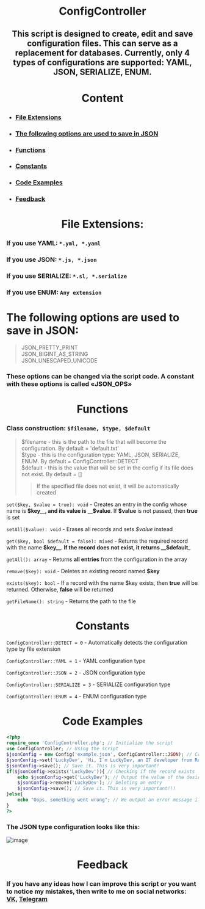 <h1 align='center'>ConfigController</h1>

<h2 align='center'>This script is designed to create, edit and save configuration files. This can serve as a replacement for databases. Currently, only 4 types of configurations are supported: YAML, JSON, SERIALIZE, ENUM.</h2>
<h1 align='center'>Content</h1>

- <h3><a href='#file-extensions'>File Extensions</a></h3>
- <h3><a href='#the-following-options-are-used-to-save-in-json'>The following options are used to save in JSON</a></h3>
- <h3><a href='#functions'>Functions</a></h3>
- <h3><a href='#constants'>Constants</a></h3>
- <h3><a href='#code-examples'>Code Examples</a></h3>
- <h3><a href='#feedback'>Feedback</a></h3>

<h1 align='center'>File Extensions:</h1>

### If you use YAML: `*.yml, *.yaml`
### If you use JSON: `*.js, *.json`
### If you use SERIALIZE: `*.sl, *.serialize`
### If you use ENUM: `Any extension`

<h1>The following options are used to save in JSON:</h3>

> JSON_PRETTY_PRINT<br>
JSON_BIGINT_AS_STRING<br>
JSON_UNESCAPED_UNICODE
### These options can be changed via the script code. A constant with these options is called «JSON_OPS»

<h1 align='center'>Functions</h1>

### Class construction: `$filename, $type, $default`

> $filename - this is the path to the file that will become the configuration. By default = 'default.txt'<br>
$type - this is the configuration type: YAML, JSON, SERIALIZE, ENUM. By default = ConfigController::DETECT<br>
$default - this is the value that will be set in the config if its file does not exist. By default = []<br>
>> If the specified file does not exist, it will be automatically created


`set($key, $value = true): void` - Creates an entry in the config whose name is __$key__, and its value is __$value__. If __$value__ is not passed, then __true__ is set

`setAll($value): void` - Erases all records and sets _$value_ instead

`get($key, bool $default = false): mixed` - Returns the required record with the name __$key__. If the record does not exist, it returns __$default___

`getAll(): array` - Returns __all entries__ from the configuration in the array

`remove($key): void` - Deletes an existing record named __$key__

`exists($key): bool` - If a record with the name $key exists, then __true__ will be returned. Otherwise, __false__ will be returned

`getFileName(): string` - Returns the path to the file

<h1 align='center'>Constants</h1>

`ConfigController::DETECT = 0` - Automatically detects the configuration type by file extension

`ConfigController::YAML = 1` - YAML configuration type

`ConfigController::JSON = 2` - JSON configuration type

`ConfigController::SERIALIZE = 3` - SERIALIZE configuration type

`ConfigController::ENUM = 4` - ENUM configuration type

<h1 align='center'>Code Examples</h1>

```php
<?php
require_once 'ConfigController.php'; // Initialize the script
use ConfigController; // Using the script
$jsonConfig = new Config('example.json', ConfigController::JSON); // Creating a configuration file with the JSON type
$jsonConfig->set('LuckyDev', 'Hi, I`m LuckyDev, an IT developer from Russia'); // We write down the value we need
$jsonConfig->save(); // Save it. This is very important!
if($jsonConfig->exists('LuckyDev')){ // Checking if the record exists
    echo $jsonConfig->get('LuckyDev'); // Output the value of the desired record
    $jsonConfig->remove('LuckyDev'); // Deleting an entry
    $jsonConfig->save(); // Save it. This is very important!!!
}else{
    echo "Oops, something went wrong"; // We output an error message if the record is not found
}
?>
```
### The JSON type configuration looks like this:
![image](https://user-images.githubusercontent.com/92075158/211166569-2e30f7c7-9865-4c40-8c33-55ed783856d3.png)

<h1 align='center'>Feedback</h1>

### If you have any ideas how I can improve this script or you want to notice my mistakes, then write to me on social networks: <a href='https://vk.com/luckydevv'>VK</a>, <a href='https://t.me/luckydevv'>Telegram</a>

